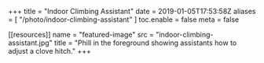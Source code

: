 +++
title = "Indoor Climbing Assistant"
date = 2019-01-05T17:53:58Z
aliases = [
    "/photo/indoor-climbing-assistant"
]
toc.enable = false
meta = false

[[resources]]
    name = "featured-image"
    src = "indoor-climbing-assistant.jpg"
    title = "Phill in the foreground showing assistants how to adjust a clove hitch."
+++
